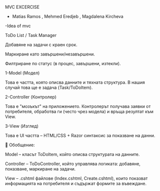 MVC EXCERCISE 
- Matias Ramos , Mehmed Eredjeb , Magdalena Kircheva

-Idea of mvc

ToDo List / Task Manager

Добавяне на задачи с краен срок.

Маркиране като завършени/незавършени.

Филтриране по статус (в процес, завършени, изтекли).

1-Model (Модел)

Това е частта, която описва данните и тяхната структура.
В нашия случай това ще е задача (Task/ToDoItem).

2-Controller (Контролер)

Това е "мозъкът" на приложението.
Контролерът получава заявки от потребителя, обработва ги (често чрез модела) и връща резултат към View.

3-View (Изглед)

Това е UI частта – HTML/CSS + Razor синтаксис за показване на данни.

📌 Обобщение:

Model – класът ToDoItem, който описва структурата на данните.

Controller – ToDoController, който управлява логиката: добавяне, показване, маркиране на задачи.

View – .cshtml файлове (Index.cshtml, Create.cshtml), които показват информацията на потребителя и съдържат формите за въвеждане.
